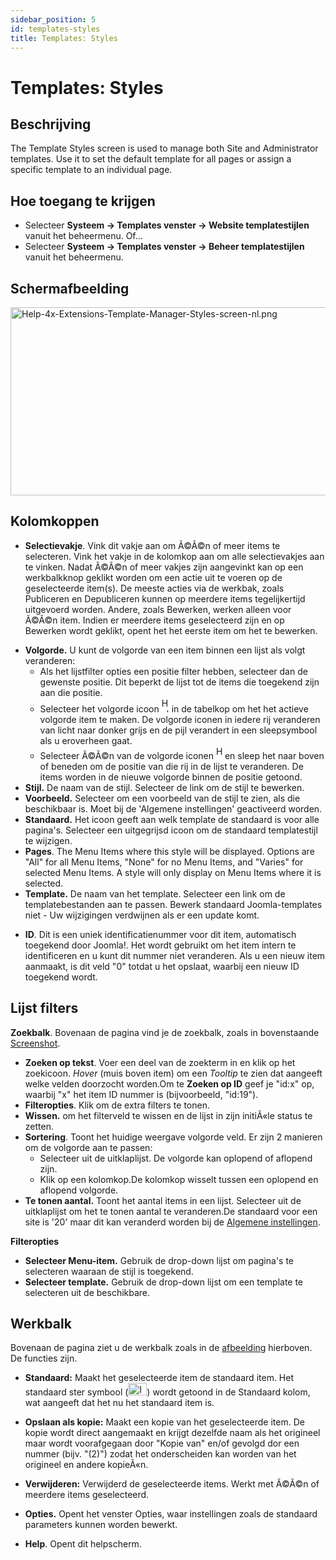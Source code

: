 ```yaml
---
sidebar_position: 5
id: templates-styles
title: Templates: Styles
---
```

# Templates: Styles
## Beschrijving

The Template Styles screen is used to manage both Site and Administrator
templates. Use it to set the default template for all pages or assign a
specific template to an individual page.

## Hoe toegang te krijgen

- Selecteer **Systeem **→** Templates venster **→** Website
  templatestijlen** vanuit het beheermenu. Of...
- Selecteer **Systeem **→** Templates venster **→** Beheer
  templatestijlen** vanuit het beheermenu.

## Schermafbeelding

<img
src="https://docs.joomla.org/images/thumb/2/29/Help-4x-Extensions-Template-Manager-Styles-screen-nl.png/800px-Help-4x-Extensions-Template-Manager-Styles-screen-nl.png.jpeg"
decoding="async"
srcset="https://docs.joomla.org/images/2/29/Help-4x-Extensions-Template-Manager-Styles-screen-nl.png 1.5x"
data-file-width="1139" data-file-height="429" width="800" height="301"
alt="Help-4x-Extensions-Template-Manager-Styles-screen-nl.png" />

## Kolomkoppen

- **Selectievakje**. Vink dit vakje aan om Ã©Ã©n of meer items te
  selecteren. Vink het vakje in de kolomkop aan om alle selectievakjes
  aan te vinken. Nadat Ã©Ã©n of meer vakjes zijn aangevinkt kan op een
  werkbalkknop geklikt worden om een actie uit te voeren op de
  geselecteerde item(s). De meeste acties via de werkbak, zoals
  Publiceren en Depubliceren kunnen op meerdere items tegelijkertijd
  uitgevoerd worden. Andere, zoals Bewerken, werken alleen voor Ã©Ã©n
  item. Indien er meerdere items geselecteerd zijn en op Bewerken wordt
  geklikt, opent het het eerste item om het te bewerken.

<!-- -->

- **Volgorde.** U kunt de volgorde van een item binnen een lijst als
  volgt veranderen:
  - Als het lijstfilter opties een positie filter hebben, selecteer dan
    de gewenste positie. Dit beperkt de lijst tot de items die toegekend
    zijn aan die positie.
  - Selecteer het volgorde icoon <img
    src="https://docs.joomla.org/images/e/ee/Help30-Ordering-colheader-icon.png"
    decoding="async" data-file-width="12" data-file-height="23" width="12"
    height="23" alt="Help30-Ordering-colheader-icon.png" /> in de
    tabelkop om het het actieve volgorde item te maken. De volgorde
    iconen in iedere rij veranderen van licht naar donker grijs en de
    pijl verandert in een sleepsymbool als u eroverheen gaat.
  - Selecteer Ã©Ã©n van de volgorde iconen <img
    src="https://docs.joomla.org/images/8/87/Help30-Ordering-colheader-grab-bar-icon.png"
    decoding="async" data-file-width="10" data-file-height="21" width="10"
    height="21" alt="Help30-Ordering-colheader-grab-bar-icon.png" /> en
    sleep het naar boven of beneden om de positie van die rij in de
    lijst te veranderen. De items worden in de nieuwe volgorde binnen de
    positie getoond.
- **Stijl.** De naam van de stijl. Selecteer de link om de stijl te
  bewerken.
- **Voorbeeld.** Selecteer om een voorbeeld van de stijl te zien, als
  die beschikbaar is. Moet bij de 'Algemene instellingen' geactiveerd
  worden.
- **Standaard.** Het icoon geeft aan welk template de standaard is voor
  alle pagina's. Selecteer een uitgegrijsd icoon om de standaard
  templatestijl te wijzigen.
- **Pages**. The Menu Items where this style will be displayed. Options
  are "All" for all Menu Items, "None" for no Menu Items, and "Varies"
  for selected Menu Items. A style will only display on Menu Items where
  it is selected.
- **Template.** De naam van het template. Selecteer een link om de
  templatebestanden aan te passen. Bewerk standaard Joomla-templates
  niet - Uw wijzigingen verdwijnen als er een update komt.

<!-- -->

- **ID**. Dit is een uniek identificatienummer voor dit item,
  automatisch toegekend door Joomla!. Het wordt gebruikt om het item
  intern te identificeren en u kunt dit nummer niet veranderen. Als u
  een nieuw item aanmaakt, is dit veld "0" totdat u het opslaat, waarbij
  een nieuw ID toegekend wordt.

## Lijst filters

**Zoekbalk**. Bovenaan de pagina vind je de zoekbalk, zoals in
bovenstaande [Screenshot](#screenshot).

- **Zoeken op tekst**. Voer een deel van de zoekterm in en klik op het
  zoekicoon. *Hover* (muis boven item) om een *Tooltip* te zien dat
  aangeeft welke velden doorzocht worden.Om te **Zoeken op ID** geef je
  "id:x" op, waarbij "x" het item ID nummer is (bijvoorbeeld, "id:19").
- **Filteropties**. Klik om de extra filters te tonen.
- **Wissen.** om het filterveld te wissen en de lijst in zijn initiÃ«le
  status te zetten.
- **Sortering**. Toont het huidige weergave volgorde veld. Er zijn 2
  manieren om de volgorde aan te passen:
  - Selecteer uit de uitklaplijst. De volgorde kan oplopend of aflopend
    zijn.
  - Klik op een kolomkop.De kolomkop wisselt tussen een oplopend en
    aflopend volgorde.
- **Te tonen aantal.** Toont het aantal items in een lijst. Selecteer
  uit de uitklaplijst om het te tonen aantal te veranderen.De standaard
  voor een site is '20' maar dit kan veranderd worden bij de [Algemene
  instellingen](https://docs.joomla.org/Help4.x:Site_Global_Configuration/nl#defaultlistlimit "Special:MyLanguage/Help4.x:Site Global Configuration/nl").

**Filteropties**

- **Selecteer Menu-item.** Gebruik de drop-down lijst om pagina's te
  selecteren waaraan de stijl is toegekend.
- **Selecteer template.** Gebruik de drop-down lijst om een template te
  selecteren uit de beschikbare.

## Werkbalk

Bovenaan de pagina ziet u de werkbalk zoals in de
[afbeelding](#Schermafbeelding) hierboven. De functies zijn.

- **Standaard:** Maakt het geselecteerde item de standaard item. Het
  standaard ster symbool
  (<img src="https://docs.joomla.org/images/7/7e/Icon-16-default.png"
  decoding="async" data-file-width="30" data-file-height="20" width="30"
  height="20" alt="Icon-16-default.png" />) wordt getoond in de
  Standaard kolom, wat aangeeft dat het nu het standaard item is.

<!-- -->

- **Opslaan als kopie:** Maakt een kopie van het geselecteerde item. De
  kopie wordt direct aangemaakt en krijgt dezelfde naam als het
  origineel maar wordt voorafgegaan door "Kopie van" en/of gevolgd dor
  een nummer (bijv. "(2)") zodat het onderscheiden kan worden van het
  origineel en andere kopieÃ«n.

<!-- -->

- **Verwijderen:** Verwijderd de geselecteerde items. Werkt met Ã©Ã©n of
  meerdere items geselecteerd.

<!-- -->

- **Opties.** Opent het venster Opties, waar instellingen zoals de
  standaard parameters kunnen worden bewerkt.

<!-- -->

- **Help**. Opent dit helpscherm.
